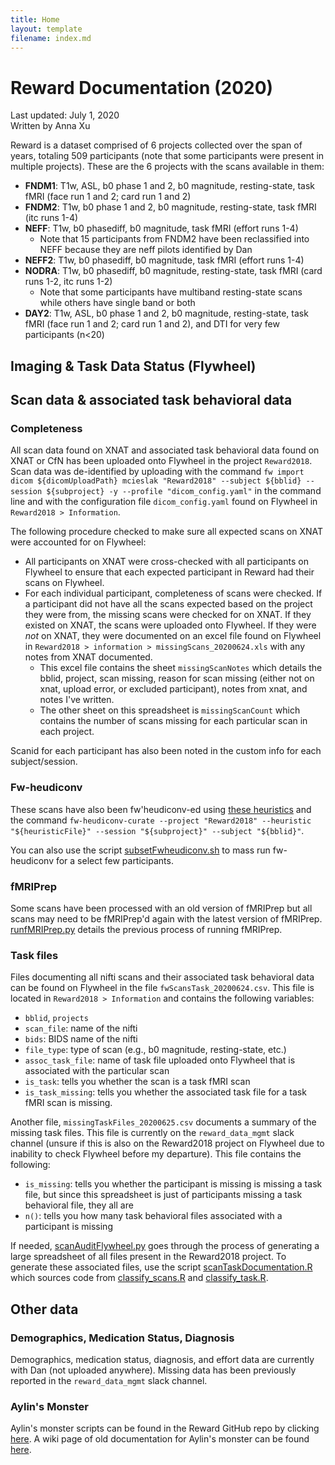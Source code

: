 ```yaml
---
title: Home
layout: template
filename: index.md
--- 
```


# Reward Documentation (2020)
Last updated: July 1, 2020 <br>
Written by Anna Xu

Reward is a dataset comprised of 6 projects collected over the span of years, totaling 509 participants (note that some participants were present in multiple projects). These are the 6 projects with the scans available in them:
* **FNDM1**: T1w, ASL, b0 phase 1 and 2, b0 magnitude, resting-state, task fMRI (face run 1 and 2; card run 1 and 2)
* **FNDM2**: T1w, b0 phase 1 and 2, b0 magnitude, resting-state, task fMRI (itc runs 1-4)
* **NEFF**: T1w, b0 phasediff, b0 magnitude, task fMRI (effort runs 1-4)
  * Note that 15 participants from FNDM2 have been reclassified into NEFF because they are neff pilots identified by Dan
* **NEFF2**: T1w, b0 phasediff, b0 magnitude, task fMRI (effort runs 1-4)
* **NODRA**: T1w, b0 phasediff, b0 magnitude, resting-state, task fMRI (card runs 1-2, itc runs 1-2)
  * Note that some participants have multiband resting-state scans while others have single band or both
* **DAY2**: T1w, ASL, b0 phase 1 and 2, b0 magnitude, resting-state, task fMRI (face run 1 and 2; card run 1 and 2), and DTI for very few participants (n<20)

## Imaging & Task Data Status (Flywheel)

## Scan data & associated task behavioral data

### Completeness

All scan data found on XNAT and associated task behavioral data found on XNAT or CfN has been uploaded onto Flywheel in the project `Reward2018`. Scan data was de-identified by uploading with the command `fw import dicom ${dicomUploadPath} mcieslak "Reward2018" --subject ${bblid} --session ${subproject} -y --profile "dicom_config.yaml"` in the command line and with the configuration file `dicom_config.yaml` found on Flywheel in `Reward2018 > Information`.

The following procedure checked to make sure all expected scans on XNAT were accounted for on Flywheel:
* All participants on XNAT were cross-checked with all participants on Flywheel to ensure that each expected participant in Reward had their scans on Flywheel.
* For each individual participant, completeness of scans were checked. If a participant did not have all the scans expected based on the project they were from, the missing scans were checked for on XNAT. If they existed on XNAT, the scans were uploaded onto Flywheel. If they were *not* on XNAT, they were documented on an excel file found on Flywheel in `Reward2018 > information > missingScans_20200624.xls` with any notes from XNAT documented.
  * This excel file contains the sheet `missingScanNotes` which details the bblid, project, scan missing, reason for scan missing (either not on xnat, upload error, or excluded participant), notes from xnat, and notes I've written.
  * The other sheet on this spreadsheet is `missingScanCount` which contains the number of scans missing for each particular scan in each project.

Scanid for each participant has also been noted in the custom info for each subject/session.

### Fw-heudiconv

These scans have also been fw'heudiconv-ed using [these heuristics](https://github.com/PennLINC/Reward/tree/master/oldScripts/annaHeuristics2019) and the command `fw-heudiconv-curate --project "Reward2018" --heuristic "${heuristicFile}" --session "${subproject}" --subject "${bblid}"`.

You can also use the script [subsetFwheudiconv.sh](https://github.com/PennLINC/Reward/blob/master/oldScripts/annaHeuristics2019/subsetFwheudiconv.sh) to mass run fw-heudiconv for a select few participants.

### fMRIPrep
Some scans have been processed with an old version of fMRIPrep but all scans may need to be fMRIPrep'd again with the latest version of fMRIPrep. [runfMRIPrep.py](https://github.com/PennLINC/Reward/blob/master/oldScripts/runfMRIPrep.py) details the previous process of running fMRIPrep.

### Task files
Files documenting all nifti scans and their associated task behavioral data can be found on Flywheel in the file `fwScansTask_20200624.csv`. This file is located in `Reward2018 > Information` and contains the following variables:
* `bblid`, `projects`
* `scan_file`: name of the nifti
* `bids`: BIDS name of the nifti
* `file_type`: type of scan (e.g., b0 magnitude, resting-state, etc.)
* `assoc_task_file`: name of task file uploaded onto Flywheel that is associated with the particular scan
* `is_task`: tells you whether the scan is a task fMRI scan
* `is_task_missing`: tells you whether the associated task file for a task fMRI scan is missing.

Another file, `missingTaskFiles_20200625.csv` documents a summary of the missing task files. This file is currently on the `reward_data_mgmt` slack channel (unsure if this is also on the Reward2018 project on Flywheel due to inability to check Flywheel before my departure). This file contains the following:
* `is_missing`: tells you whether the participant is missing is missing a task file, but since this spreadsheet is just of participants missing a task behavioral file, they all are
* `n()`: tells you how many task behavioral files associated with a participant is missing

If needed, [scanAuditFlywheel.py](https://github.com/PennLINC/Reward/blob/master/oldScripts/scanAuditFlywheel.py) goes through the process of generating a large spreadsheet of all files present in the Reward2018 project. To generate these associated files, use the script [scanTaskDocumentation.R](https://github.com/PennLINC/Reward/blob/master/oldScripts/scanTaskDocumention.R) which sources code from [classify_scans.R](https://github.com/PennLINC/Reward/blob/master/oldScripts/classify_scans.R) and [classify_task.R](https://github.com/PennLINC/Reward/blob/master/oldScripts/classify_task.R).

## Other data

### Demographics, Medication Status, Diagnosis

Demographics, medication status, diagnosis, and effort data are currently with Dan (not uploaded anywhere). Missing data has been previously reported in the `reward_data_mgmt` slack channel.

### Aylin's Monster

Aylin's monster scripts can be found in the Reward GitHub repo by clicking [here](https://github.com/PennLINC/Reward/tree/master/oldScripts/aylinsMonster). A wiki page of old documentation for Aylin's monster can be found [here](https://github.com/PennLINC/Reward/wiki/Aylin's-Monster-(OLD)).
